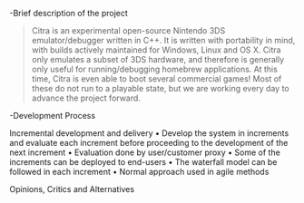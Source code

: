 -Brief description of the project 

>Citra is an experimental open-source Nintendo 3DS emulator/debugger written in C++. It is written with portability in mind, with builds actively maintained for Windows, Linux and OS X. Citra only emulates a subset of 3DS hardware, and therefore is generally only useful for running/debugging homebrew applications. At this time, Citra is even able to boot several commercial games! Most of these do not run to a playable state, but we are working every day to advance the project forward.

-Development Process

Incremental development and delivery
• Develop the system in increments and evaluate each
increment before proceeding to the development of the
next increment
• Evaluation done by user/customer proxy
• Some of the increments can be deployed to end-users
• The waterfall model can be followed in each increment
• Normal approach used in agile methods

  Opinions, Critics and Alternatives 

